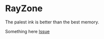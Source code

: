 # RayZone

The palest ink is better than the best memory.

Something here [Issue][1]

[1]: https://github.com/lyr1994/RayZone/issues
